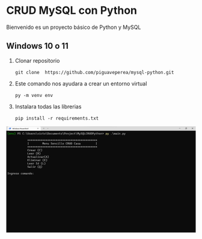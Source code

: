 # CRUD MySQL con Python 

Bienvenido es un proyecto básico de Python y MySQL

## Windows 10 o 11

1. Clonar repositorio
    ```console
    git clone  https://github.com/piguaveperea/mysql-python.git 
    ```
2. Este comando nos ayudara a crear un entorno virtual
    
    ```console
    py -m venv env
    ```
3. Instalara todas las librerias
    ```console
    pip install -r requirements.txt
    ```

![alt](img/example.png)


    


